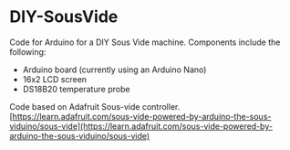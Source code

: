 # DIY-SousVide
Code for Arduino for a DIY Sous Vide machine. Components include the following:
  * Arduino board (currently using an Arduino Nano)
  * 16x2 LCD screen
  * DS18B20 temperature probe

Code based on Adafruit Sous-vide controller. [https://learn.adafruit.com/sous-vide-powered-by-arduino-the-sous-viduino/sous-vide](https://learn.adafruit.com/sous-vide-powered-by-arduino-the-sous-viduino/sous-vide)
